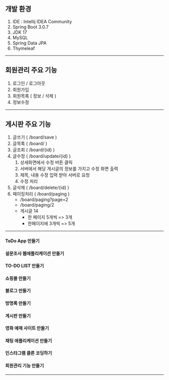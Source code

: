 ## 개발 환경 
1. IDE : Intellij IDEA Community
2. Spring Boot 3.0.7
3. JDK 17
4. MySQL
5. Spring Data JPA
6. Thymeleaf

---

## 회원관리 주요 기능
1. 로그인 / 로그아웃
2. 회원가입
3. 회원목록 ( 정보 / 삭제 )
4. 정보수정

---

## 게시판 주요 기능 
1. 글쓰기 ( /board/save )
2. 글목록 ( /board/ )
3. 글조회 ( /board/{id} )
4. 글수정 ( /board/update/{id} )
   1) 상세화면에서 수정 버튼 클릭
   2) 서버에서 해당 게시글의 정보를 가지고 수정 화면 출력
   3) 제목, 내용 수정 입력 받아 서버로 요청
   4) 수정 처리
5. 글삭제 ( /board/delete/{id} )
6. 페이징처리 ( /board/paging )
   - /board/paging?page=2
   - /board/paging/2
   - 게시글 14
     - 한 페이지 5개씩 => 3개
     - 한페이지에 3개씩 => 5개

---

#### ToDo App 만들기

#### 설문조사 웹애플리케이션 만들기

#### TO-DO LIST 만들기

#### 쇼핑몰 만들기

#### 블로그 만들기

#### 방명록 만들기

#### 게시판 만들기

#### 영화 예매 사이트 만들기

#### 채팅 애플리케이션 만들기

#### 인스타그램 클론 코딩하기 

#### 회원관리 기능 만들기

--- 